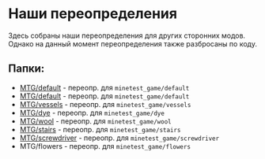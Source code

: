 
Наши переопределения
====================

Здесь собраны наши переопределения для других сторонних модов.
Однако на данный момент переопределения также разбросаны по коду.

Папки:
------

- [MTG/default](minetest_game/default/readme.md) - переопр. для `minetest_game/default`
- [MTG/default](MTG/default/readme.md) - переопр. для `minetest_game/default`
- [MTG/vessels](MTG/vessels/readme.md) - переопр. для `minetest_game/vessels`
- [MTG/dye](MTG/dye/readme.md) - переопр. для `minetest_game/dye`
- [MTG/wool](MTG/wool/readme.md) - переопр. для `minetest_game/wool`
- [MTG/stairs](MTG/stairs/readme.md) - переопр. для `minetest_game/stairs`
- [MTG/screwdriver](MTG/screwdriver/readme.md) - переопр. для `minetest_game/screwdriver`
- MTG/flowers - переопр. для `minetest_game/flowers`
